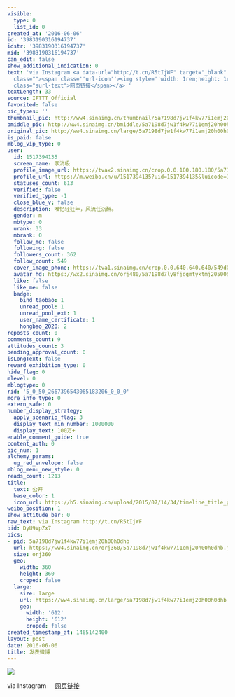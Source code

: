 ```yaml
---
visible:
  type: 0
  list_id: 0
created_at: '2016-06-06'
id: '3983190316194737'
idstr: '3983190316194737'
mid: '3983190316194737'
can_edit: false
show_additional_indication: 0
text: 'via Instagram <a data-url="http://t.cn/R5tIjWF" target="_blank" href="https://weibo.cn/sinaurl?luicode=10000011&lfid=2304131517394135_-_WEIBO_SECOND_PROFILE_WEIBO&u=https%3A%2F%2Fwww.instagram.com%2Fp%2FBGSEJcvR862%2F"
  class=""><span class=''url-icon''><img style=''width: 1rem;height: 1rem'' src=''//h5.sinaimg.cn/upload/2015/09/25/3/timeline_card_small_web_default.png''></span><span
  class="surl-text">网页链接</span></a> '
textLength: 33
source: IFTTT_Official
favorited: false
pic_types: ''
thumbnail_pic: http://ww4.sinaimg.cn/thumbnail/5a7198d7jw1f4kw77i1emj20h00h0dhb.jpg
bmiddle_pic: http://ww4.sinaimg.cn/bmiddle/5a7198d7jw1f4kw77i1emj20h00h0dhb.jpg
original_pic: http://ww4.sinaimg.cn/large/5a7198d7jw1f4kw77i1emj20h00h0dhb.jpg
is_paid: false
mblog_vip_type: 0
user:
  id: 1517394135
  screen_name: 李消极
  profile_image_url: https://tvax2.sinaimg.cn/crop.0.0.180.180.180/5a7198d7ly8fjdgmtyktmj20500500so.jpg?KID=imgbed,tva&Expires=1606399482&ssig=WBvp3QtRVs
  profile_url: https://m.weibo.cn/u/1517394135?uid=1517394135&luicode=10000011&lfid=2304131517394135_-_WEIBO_SECOND_PROFILE_WEIBO
  statuses_count: 613
  verified: false
  verified_type: -1
  close_blue_v: false
  description: 唯忆轻狂年，风流任沉醉。
  gender: m
  mbtype: 0
  urank: 33
  mbrank: 0
  follow_me: false
  following: false
  followers_count: 362
  follow_count: 549
  cover_image_phone: https://tva1.sinaimg.cn/crop.0.0.640.640.640/549d0121tw1egm1kjly3jj20hs0hsq4f.jpg
  avatar_hd: https://wx2.sinaimg.cn/orj480/5a7198d7ly8fjdgmtyktmj20500500so.jpg
  like: false
  like_me: false
  badge:
    bind_taobao: 1
    unread_pool: 1
    unread_pool_ext: 1
    user_name_certificate: 1
    hongbao_2020: 2
reposts_count: 0
comments_count: 9
attitudes_count: 3
pending_approval_count: 0
isLongText: false
reward_exhibition_type: 0
hide_flag: 0
mlevel: 0
mblogtype: 0
rid: '5_0_50_2667396543065183206_0_0_0'
more_info_type: 0
extern_safe: 0
number_display_strategy:
  apply_scenario_flag: 3
  display_text_min_number: 1000000
  display_text: 100万+
enable_comment_guide: true
content_auth: 0
pic_num: 1
alchemy_params:
  ug_red_envelope: false
mblog_menu_new_style: 0
reads_count: 1213
title:
  text: 公开
  base_color: 1
  icon_url: https://h5.sinaimg.cn/upload/2015/07/14/34/timeline_title_public_default.png
weibo_position: 1
show_attitude_bar: 0
raw_text: via Instagram http://t.cn/R5tIjWF ​​​
bid: DyU9VpZx7
pics:
- pid: 5a7198d7jw1f4kw77i1emj20h00h0dhb
  url: https://ww4.sinaimg.cn/orj360/5a7198d7jw1f4kw77i1emj20h00h0dhb.jpg
  size: orj360
  geo:
    width: 360
    height: 360
    croped: false
  large:
    size: large
    url: https://ww4.sinaimg.cn/large/5a7198d7jw1f4kw77i1emj20h00h0dhb.jpg
    geo:
      width: '612'
      height: '612'
      croped: false
created_timestamp_at: 1465142400
layout: post
date: 2016-06-06
title: 发表微博
---
```


![](https://image.baidu.com/search/down?url=http://ww4.sinaimg.cn/large/5a7198d7jw1f4kw77i1emj20h00h0dhb.jpg)

via Instagram <a data-url="http://t.cn/R5tIjWF" target="_blank" href="https://weibo.cn/sinaurl?luicode=10000011&lfid=2304131517394135_-_WEIBO_SECOND_PROFILE_WEIBO&u=https%3A%2F%2Fwww.instagram.com%2Fp%2FBGSEJcvR862%2F" class=""><span class='url-icon'><img style='width: 1rem;height: 1rem' src='//h5.sinaimg.cn/upload/2015/09/25/3/timeline_card_small_web_default.png'></span><span class="surl-text">网页链接</span></a> 

